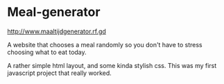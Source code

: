 # Meal-generator
http://www.maaltijdgenerator.rf.gd

A website that chooses a meal randomly so you don't have to stress choosing what to eat today.

A rather simple html layout, and some kinda stylish css. This was my first javascript project that really worked. 
